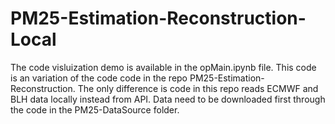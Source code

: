 # PM25-Estimation-Reconstruction-Local
The code visluization demo is available in the opMain.ipynb file.
This code is an variation of the code code in the repo PM25-Estimation-Reconstruction. 
The only difference is code in this repo reads ECMWF and BLH data locally instead from API. 
Data need to be downloaded first through the code in the PM25-DataSource folder.
